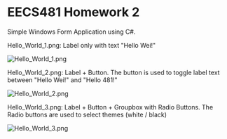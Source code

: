 EECS481 Homework 2
==============
Simple Windows Form Application using C#.

Hello_World_1.png: Label only with text "Hello Wei!"

![Hello_World_1.png](https://s3.amazonaws.com/martinzhu/image/Hello_World_1.png)


Hello_World_2.png: Label + Button. The button is used to toggle label text between "Hello Wei!" and "Hello 481!"

![Hello_World_2.png](https://s3.amazonaws.com/martinzhu/image/Hello_World_2.png)


Hello_World_3.png: Label + Button + Groupbox with Radio Buttons. The Radio buttons are used to select themes (white / black)

![Hello_World_3.png](https://s3.amazonaws.com/martinzhu/image/Hello_World_3.png)